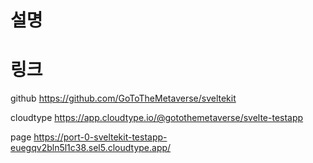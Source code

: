 # 설명

# 링크

github
https://github.com/GoToTheMetaverse/sveltekit

cloudtype
https://app.cloudtype.io/@gotothemetaverse/svelte-testapp

page
https://port-0-sveltekit-testapp-euegqv2bln5l1c38.sel5.cloudtype.app/


